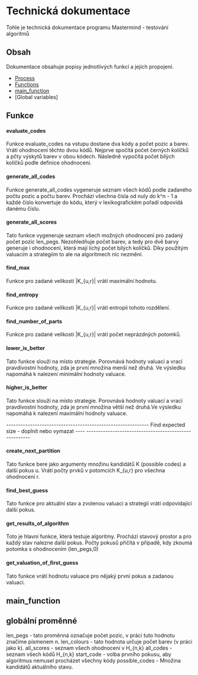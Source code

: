 # Technická dokumentace
Tohle je technická dokumentace programu Mastermind - testování algoritmů

## Obsah
Dokumentace obsahuje popisy jednotlivých funkcí a jejich propojení. 
- [Process](#installation)
- [Functions](#functions)
- [main_function](#main_function)
- [Global variables]

## Funkce

#### evaluate_codes
Funkce evaluate_codes na vstupu dostane dva kódy a počet pozic a barev. Vrátí ohodnocení těchto dvou kódů. Nejprve spočítá počet černých kolíčků a pčty výskytů barev v obou kódech. Následně vypočítá počet bílých kolíčků podle definice ohodnocení. 

#### generate_all_codes
Funkce generate_all_codes vygeneruje seznam všech kódů podle zadaného počtu pozic a počtu barev. Prochází všechna čísla od nuly do k^n - 1 a každé číslo konvertuje do kódu, který v lexikografickém pořadí odpovídá danému číslu. 

#### generate_all_scores
Tato funkce vygeneruje seznam všech možných ohodnocení pro zadaný počet pozic len_pegs. Nezohledňuje počet barev, a tedy pro dvě barvy generuje i ohodnocení, která mají lichý počet bílých kolíčků. Díky použitým valuacím a strategiím to ale na algoritmech nic nezmění.

#### find_max
Funkce pro zadané velikosti |K_{u,r}| vrátí maximální hodnotu. 

#### find_entropy
Funkce pro zadané velikosti |K_{u,r}| vrátí entropii tohoto rozdělení.

#### find_number_of_parts
Funkce pro zadané velikosti |K_{u,r}| vrátí počet neprázdných potomků.

#### lower_is_better
Tato funkce slouží na místo strategie. Porovnává hodnoty valuací a vrací pravdivostní hodnoty, zda je první množina menší než druhá. Ve výsledku napomáhá k nalezení minimální hodnoty valuace.

#### higher_is_better
Tato funkce slouží na místo strategie. Porovnává hodnoty valuací a vrací pravdivostní hodnoty, zda je první množina větší než druhá.Ve výsledku napomáhá k nalezení maximální hodnoty valuace.

------------------------------------------------------------ Find expected size - doplnit nebo vymazat ---- ------------------------------------------------------

#### create_next_partition
Tato funkce bere jako argumenty množinu kandidátů K (possible codes) a další pokus u. Vrátí počty prvků v potomcích K_{u,r} pro všechna ohodnocení r.

#### find_best_guess
Tato funkce pro aktuální stav a zvolenou valuaci a strategii vrátí odpovídající další pokus. 

#### get_results_of_algorithm
Toto je hlavní funkce, která testuje algoritmy. Prochází stavový prostor a pro každý stav nalezne další pokus. Počty pokusů přičítá v případě, kdy zkoumá potomka s ohodnocením (len_pegs,0)

#### get_valuation_of_first_guess
Tato funkce vrátí hodnotu valuace pro nějaký první pokus a zadanou valuaci. 

## main_function





## globální proměnné
len_pegs - tato proměnná označuje počet pozic, v práci tuto hodnotu značíme písmenem n.
len_colours - tato hodnota určuje počet barev (v práci jako k).
all_scores - seznam všech ohodnocení v H_{n,k}
all_codes - seznam všech kódů H_{n,k}
start_code - volba prvního pokusu, aby algoritmus nemusel procházet všechny kódy
possible_codes - Množina kandidátů aktuálního stavu.







